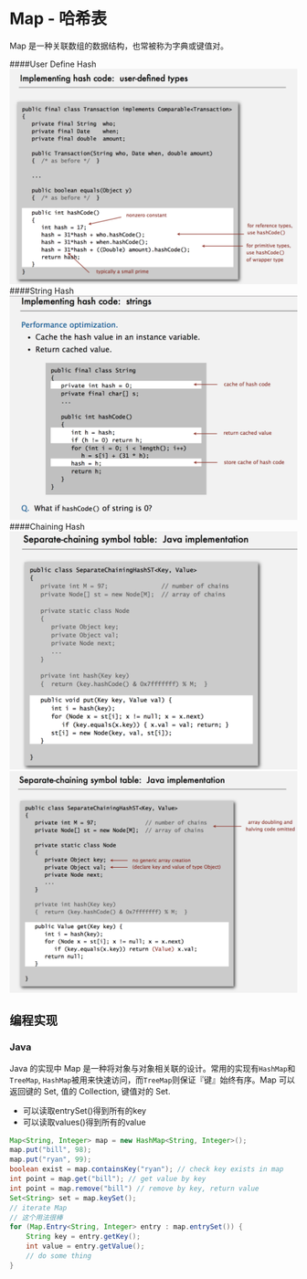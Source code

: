 # Map - 哈希表

Map 是一种关联数组的数据结构，也常被称为字典或键值对。

####User Define Hash
![User Define Hash](../image/user-defined-hash.png)
####String Hash
![String Hash](../image/string-hash.png)
####Chaining Hash
![Chaining Hash](../image/chaining-hash.png)
![Chaining Hash2](../image/chaining-hash2.png)
## 编程实现

### Java

Java 的实现中 Map 是一种将对象与对象相关联的设计。常用的实现有`HashMap`和`TreeMap`, `HashMap`被用来快速访问，而`TreeMap`则保证『键』始终有序。Map 可以返回键的 Set, 值的 Collection, 键值对的 Set.

- 可以读取entrySet()得到所有的key
- 可以读取values()得到所有的value

```java
Map<String, Integer> map = new HashMap<String, Integer>();
map.put("bill", 98);
map.put("ryan", 99);
boolean exist = map.containsKey("ryan"); // check key exists in map
int point = map.get("bill"); // get value by key
int point = map.remove("bill") // remove by key, return value
Set<String> set = map.keySet();
// iterate Map
// 这个用法很棒
for (Map.Entry<String, Integer> entry : map.entrySet()) {
    String key = entry.getKey();
    int value = entry.getValue();
    // do some thing
}
```
